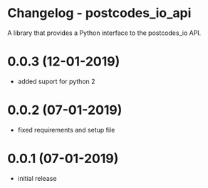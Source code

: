 # Changelog - postcodes_io_api
A library that provides a Python interface to the postcodes_io API.

# 0.0.3 (12-01-2019)
 * added suport for python 2

# 0.0.2 (07-01-2019)
 * fixed requirements and setup file

# 0.0.1 (07-01-2019)
 * initial release
